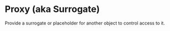 # Proxy (aka Surrogate)

Provide a surrogate or placeholder for another object to control access to it.
